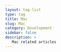 ```yaml
---
layout: tag-list
type: tag
title: Mac
slug: Mac
category: Development
sidebar: false
description: >
   Mac related articles
---
```

